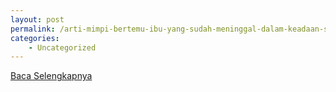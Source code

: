 ```yaml
---
layout: post
permalink: /arti-mimpi-bertemu-ibu-yang-sudah-meninggal-dalam-keadaan-sakit/
categories:
    - Uncategorized
---
```


[Baca Selengkapnya](/04)